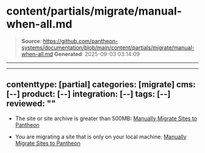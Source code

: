 # content/partials/migrate/manual-when-all.md

> **Source**: https://github.com/pantheon-systems/documentation/blob/main/content/partials/migrate/manual-when-all.md
> **Generated**: 2025-09-03 03:14:09

---

---
contenttype: [partial]
categories: [migrate]
cms: [--]
product: [--]
integration: [--]
tags: [--]
reviewed: ""
---

- The site or site archive is greater than 500MB: [Manually Migrate Sites to Pantheon](/migrate-manual)

- You are migrating a site that is only on your local machine: [Manually Migrate Sites to Pantheon](/migrate-manual)